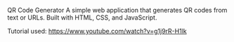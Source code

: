 QR Code Generator
A simple web application that generates QR codes from text or URLs. Built with HTML, CSS, and JavaScript.

Tutorial used: https://www.youtube.com/watch?v=g1j9rR-H1lk
